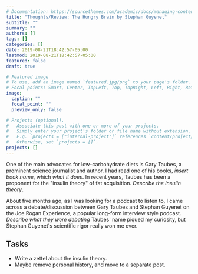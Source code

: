 ```yaml
---
# Documentation: https://sourcethemes.com/academic/docs/managing-content/
title: "Thoughts/Review: The Hungry Brain by Stephan Guyenet"
subtitle: ""
summary: ""
authors: []
tags: []
categories: []
date: 2019-08-21T18:42:57-05:00
lastmod: 2019-08-21T18:42:57-05:00
featured: false
draft: true

# Featured image
# To use, add an image named `featured.jpg/png` to your page's folder.
# Focal points: Smart, Center, TopLeft, Top, TopRight, Left, Right, BottomLeft, Bottom, BottomRight.
image:
  caption: ""
  focal_point: ""
  preview_only: false

# Projects (optional).
#   Associate this post with one or more of your projects.
#   Simply enter your project's folder or file name without extension.
#   E.g. `projects = ["internal-project"]` references `content/project/deep-learning/index.md`.
#   Otherwise, set `projects = []`.
projects: []
---
```


One of the main advocates for low-carbohydrate diets is Gary Taubes, a prominent science journalist and author. I had read one of his books, *insert book name*, which *what it does*. In recent years, Taubes has been a proponent for the "insulin theory" of fat acquisition. *Describe the insulin theory*.

About five months ago, as I was looking for a podcast to listen to, I came across a debate/discussion between Gary Taubes and Stephan Guyenet on the Joe Rogan Experience, a popular long-form interview style podcast. *Describe what they were debating* Taubes' name piqued my curiosity, but Stephan Guyenet's scientific rigor really won me over.

## Tasks
+ Write a zettel about the insulin theory.
+ Maybe remove personal history, and move to a separate post.

[^2]: BMI is an adequate indicator for obesity in people with "normal" amounts of muscle mass. I've inconsistently done some form of strength training over the last two years, so I may have slightly more muscle than the average person, but no one will mistake me for Steve Reeves.

[^3]: The literature usually cites either 20g or 50g.
